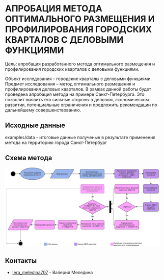 # АПРОБАЦИЯ МЕТОДА ОПТИМАЛЬНОГО РАЗМЕЩЕНИЯ И ПРОФИЛИРОВАНИЯ ГОРОДСКИХ КВАРТАЛОВ С ДЕЛОВЫМИ ФУНКЦИЯМИ

Цель: апробация разработанного метода оптимального размещения и профилирования городских кварталов с деловыми функциями. 

Объект исследования – городские кварталы с деловыми функциями.
Предмет исследования – метод оптимального размещения и профилирования деловых кварталов.
В рамках данной работы будет проведена апробация метода на примере Санкт-Петербурга. Это позволит выявить его сильные стороны в деловом, экономическом развитии, потенциальные ограничения и предложить рекомендации по дальнейшему совершенствованию.

## Исходные данные
examples/data - итоговые данные полученые в результате применения метода на территорию города Санкт-Петербург

## Схема метода
![image](https://github.com/lerameledina707/optimal-placement-and-profiling-of-urban-neighborhoods-with-business-functions/blob/main/images/method_ch.jpg?raw=true)



## Контакты
- [lera_meledina707](https://t.me/lera_meledina707) - Валерия Меледина
